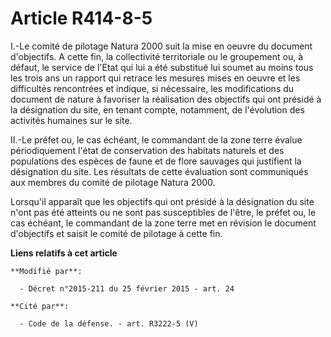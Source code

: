 # Article R414-8-5

I.-Le comité de pilotage Natura 2000 suit la mise en oeuvre du document d'objectifs. A cette fin, la collectivité
territoriale ou le groupement ou, à défaut, le service de l'Etat qui lui a été substitué lui soumet au moins tous les trois
ans un rapport qui retrace les mesures mises en oeuvre et les difficultés rencontrées et indique, si nécessaire, les
modifications du document de nature à favoriser la réalisation des objectifs qui ont présidé à la désignation du site, en
tenant compte, notamment, de l'évolution des activités humaines sur le site. 

II.-Le préfet ou, le cas échéant, le commandant de la zone terre évalue périodiquement l'état de conservation des habitats
naturels et des populations des espèces de faune et de flore sauvages qui justifient la désignation du site. Les résultats de
cette évaluation sont communiqués aux membres du comité de pilotage Natura 2000. 

Lorsqu'il apparaît que les objectifs qui ont présidé à la désignation du site n'ont pas été atteints ou ne sont pas
susceptibles de l'être, le préfet ou, le cas échéant, le commandant de la zone terre met en révision le document d'objectifs
et saisit le comité de pilotage à cette fin.

**Liens relatifs à cet article**

	**Modifié par**:

	  - Décret n°2015-211 du 25 février 2015 - art. 24

	**Cité par**:

	  - Code de la défense. - art. R3222-5 (V)
